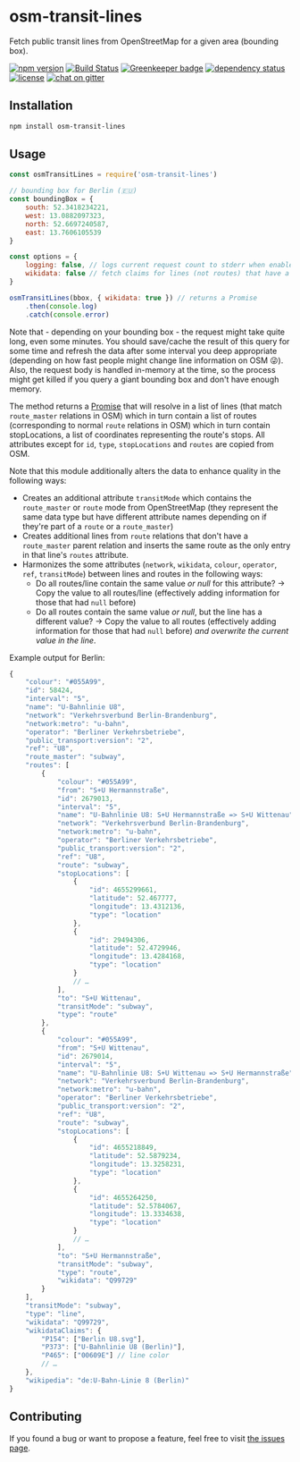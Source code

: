 # osm-transit-lines

Fetch public transit lines from OpenStreetMap for a given area (bounding box).

[![npm version](https://img.shields.io/npm/v/osm-transit-lines.svg)](https://www.npmjs.com/package/osm-transit-lines)
[![Build Status](https://travis-ci.org/juliuste/osm-transit-lines.svg?branch=master)](https://travis-ci.org/juliuste/osm-transit-lines)
[![Greenkeeper badge](https://badges.greenkeeper.io/juliuste/osm-transit-lines.svg)](https://greenkeeper.io/)
[![dependency status](https://img.shields.io/david/juliuste/osm-transit-lines.svg)](https://david-dm.org/juliuste/osm-transit-lines)
[![license](https://img.shields.io/github/license/juliuste/osm-transit-lines.svg?style=flat)](license)
[![chat on gitter](https://badges.gitter.im/juliuste.svg)](https://gitter.im/juliuste)

## Installation

```bash
npm install osm-transit-lines
```

## Usage

```js
const osmTransitLines = require('osm-transit-lines')

// bounding box for Berlin (🇪🇺)
const boundingBox = {
	south: 52.3418234221,
	west: 13.0882097323,
	north: 52.6697240587,
	east: 13.7606105539
}

const options = {
	logging: false, // logs current request count to stderr when enabled
	wikidata: false // fetch claims for lines (not routes) that have a wikidata attribute into line.wikidataClaims
}

osmTransitLines(bbox, { wikidata: true }) // returns a Promise
	.then(console.log)
	.catch(console.error)
```

Note that - depending on your bounding box - the request might take quite long, even some minutes. You should save/cache the result of this query for some time and refresh the data after some interval you deep appropriate (depending on how fast people might change line information on OSM 😜). Also, the request body is handled in-memory at the time, so the process might get killed if you query a giant bounding box and don't have enough memory.

The method returns a [Promise](https://developer.mozilla.org/en-US/docs/Web/JavaScript/Reference/Global_Objects/promise) that will resolve in a list of lines (that match `route_master` relations in OSM) which in turn contain a list of routes (corresponding to normal `route` relations in OSM) which in turn contain stopLocations, a list of coordinates representing the route's stops. All attributes except for `id`, `type`, `stopLocations` and `routes` are copied from OSM.

Note that this module additionally alters the data to enhance quality in the following ways:
- Creates an additional attribute `transitMode` which contains the `route_master` or `route` mode from OpenStreetMap (they represent the same data type but have different attribute names depending on if they're part of a `route` or a `route_master`)
- Creates additional lines from `route` relations that don't have a `route_master` parent relation and inserts the same route as the only entry in that line's `routes` attribute.
- Harmonizes the some attributes (`network`, `wikidata`, `colour`, `operator`, `ref`, `transitMode`) between lines and routes in the following ways:
	- Do all routes/line contain the same value *or null* for this attribute? -> Copy the value to all routes/line (effectively adding information for those that had `null` before)
	- Do all routes contain the same value *or null*, but the line has a different value? -> Copy the value to all routes (effectively adding information for those that had `null` before) *and overwrite the current value in the line*.

Example output for Berlin:

```js
{
	"colour": "#055A99",
	"id": 58424,
	"interval": "5",
	"name": "U-Bahnlinie U8",
	"network": "Verkehrsverbund Berlin-Brandenburg",
	"network:metro": "u-bahn",
	"operator": "Berliner Verkehrsbetriebe",
	"public_transport:version": "2",
	"ref": "U8",
	"route_master": "subway",
	"routes": [
		{
			"colour": "#055A99",
			"from": "S+U Hermannstraße",
			"id": 2679013,
			"interval": "5",
			"name": "U-Bahnlinie U8: S+U Hermannstraße => S+U Wittenau",
			"network": "Verkehrsverbund Berlin-Brandenburg",
			"network:metro": "u-bahn",
			"operator": "Berliner Verkehrsbetriebe",
			"public_transport:version": "2",
			"ref": "U8",
			"route": "subway",
			"stopLocations": [
				{
					"id": 4655299661,
					"latitude": 52.467777,
					"longitude": 13.4312136,
					"type": "location"
				},
				{
					"id": 29494306,
					"latitude": 52.4729946,
					"longitude": 13.4284168,
					"type": "location"
				}
				// …
			],
			"to": "S+U Wittenau",
			"transitMode": "subway",
			"type": "route"
		},
		{
			"colour": "#055A99",
			"from": "S+U Wittenau",
			"id": 2679014,
			"interval": "5",
			"name": "U-Bahnlinie U8: S+U Wittenau => S+U Hermannstraße",
			"network": "Verkehrsverbund Berlin-Brandenburg",
			"network:metro": "u-bahn",
			"operator": "Berliner Verkehrsbetriebe",
			"public_transport:version": "2",
			"ref": "U8",
			"route": "subway",
			"stopLocations": [
				{
					"id": 4655218849,
					"latitude": 52.5879234,
					"longitude": 13.3258231,
					"type": "location"
				},
				{
					"id": 4655264250,
					"latitude": 52.5784067,
					"longitude": 13.3334638,
					"type": "location"
				}
				// …
			],
			"to": "S+U Hermannstraße",
			"transitMode": "subway",
			"type": "route",
			"wikidata": "Q99729"
		}
	],
	"transitMode": "subway",
	"type": "line",
	"wikidata": "Q99729",
	"wikidataClaims": {
		"P154": ["Berlin U8.svg"],
		"P373": ["U-Bahnlinie U8 (Berlin)"],
		"P465": ["00609E"] // line color
		// …
	},
	"wikipedia": "de:U-Bahn-Linie 8 (Berlin)"
}
```

## Contributing

If you found a bug or want to propose a feature, feel free to visit [the issues page](https://github.com/juliuste/osm-transit-lines/issues).
